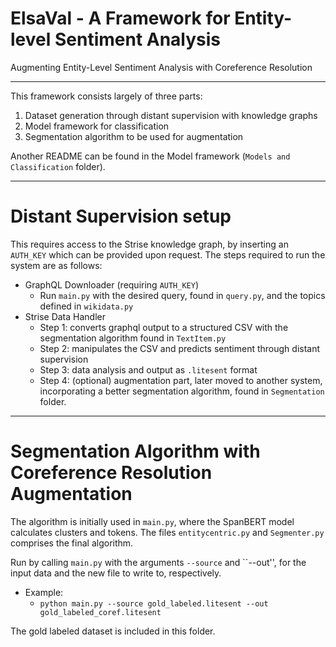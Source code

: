 # ElsaVal - A Framework for Entity-level Sentiment Analysis
Augmenting Entity-Level Sentiment Analysis with Coreference Resolution
___
This framework consists largely of three parts:
1. Dataset generation through distant supervision with knowledge graphs
2. Model framework for classification
3. Segmentation algorithm to be used for augmentation

Another README can be found in the Model framework (`Models and Classification` folder).

___
# Distant Supervision setup
This requires access to the Strise knowledge graph, by inserting an `AUTH_KEY` which can be provided upon request. The steps required to run the system are as follows:
- GraphQL Downloader (requiring `AUTH_KEY`)
  - Run `main.py` with the desired query, found in `query.py`, and the topics defined in `wikidata.py`
- Strise Data Handler
  - Step 1: converts graphql output to a structured CSV with the segmentation algorithm found in `TextItem.py`
  - Step 2: manipulates the CSV and predicts sentiment through distant supervision
  - Step 3: data analysis and output as `.litesent` format
  - Step 4: (optional) augmentation part, later moved to another system, incorporating a better segmentation algorithm, found in `Segmentation` folder.
  
___
# Segmentation Algorithm with Coreference Resolution Augmentation
The algorithm is initially used in `main.py`, where the SpanBERT model calculates clusters and tokens.
The files `entitycentric.py` and `Segmenter.py` comprises the final algorithm.

Run by calling `main.py` with the arguments ``--source`` and ``--out'', for the input data and the new file to write to, respectively.
- Example:
  - `python main.py --source gold_labeled.litesent --out gold_labeled_coref.litesent`
  
The gold labeled dataset is included in this folder.
